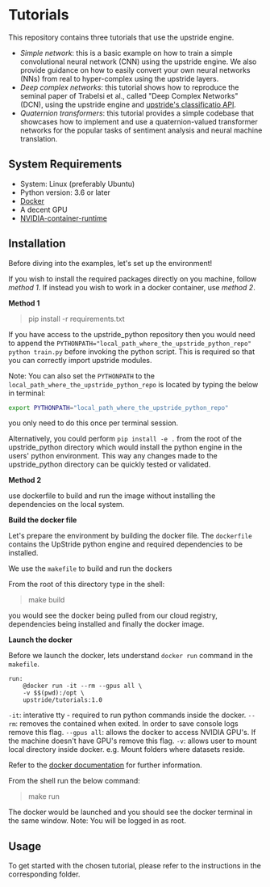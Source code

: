 # Tutorials

This repository contains three tutorials that use the upstride engine.
- *Simple network*: this is a basic example on how to train a simple convolutional neural network (CNN) using the upstride engine. We also provide guidance on how to easily convert your own neural networks (NNs) from real to hyper-complex using the upstride layers.
- *Deep complex networks*: this tutorial shows how to reproduce the seminal paper of Trabelsi et al., called "Deep Complex Networks" (DCN), using the upstride engine and [upstride's classificatio API](https://github.com/UpStride/classification-api).
- *Quaternion transformers*: this tutorial provides a simple codebase that showcases how to implement and use a quaternion-valued transformer networks for the popular tasks of sentiment analysis and neural machine translation.

## System Requirements

- System: Linux (preferably Ubuntu)
- Python version: 3.6 or later
- [Docker](https://docs.docker.com/engine/install/)
- A decent GPU
- [NVIDIA-container-runtime](https://nvidia.github.io/nvidia-container-runtime/)

## Installation

Before diving into the examples, let's set up the environment!

If you wish to install the required packages directly on you machine, follow *method 1*. If instead you wish to work in a docker container, use *method 2*.

**Method 1**

> pip install -r requirements.txt


If you have access to the upstride_python repository then you would need to append the `PYTHONPATH="local_path_where_the_upstride_python_repo" python train.py` before invoking the python script. This is required so that you can correctly import upstride modules.

Note: You can also set the `PYTHONPATH` to the `local_path_where_the_upstride_python_repo` is located by typing the below in terminal:
```bash
export PYTHONPATH="local_path_where_the_upstride_python_repo"
```
you only need to do this once per terminal session.

Alternatively, you could perform `pip install -e .` from the root of the upstride_python directory which would install the python engine in the users' python environment. This way any changes made to the upstride_python directory can be quickly tested or validated.

**Method 2**

use dockerfile to build and run the image without installing the dependencies on the local system.

__Build the docker file__

Let's prepare the environment by building the docker file.
The `dockerfile` contains the UpStride python engine and required dependencies to be installed.

We use the `makefile` to build and run the dockers

From the root of this directory type in the shell:
> make build

you would see the docker being pulled from our cloud registry, dependencies being installed and finally the docker image.

__Launch the docker__

Before we launch the docker, lets understand `docker run` command in the `makefile`.

```make
run:
	@docker run -it --rm --gpus all \
	-v $$(pwd):/opt \
    upstride/tutorials:1.0
```

`-it`: interative tty - required to run python commands inside the docker.
`--rm`: removes the contained when exited. In order to save console logs remove this flag.
`--gpus all`: allows the docker to access NVIDIA GPU's. If the machine doesn't have GPU's remove this flag.
`-v`: allows user to mount local directory inside docker. e.g. Mount folders where datasets reside.

Refer to the [docker documentation](https://docs.docker.com/engine/reference/commandline/run/#options) for further information.

From the shell run the below command:
> make run

The docker would be launched and you should see the docker terminal in the same window. Note: You will be logged in as root.
## Usage

To get started with the chosen tutorial, please refer to the instructions in the corresponding folder.
